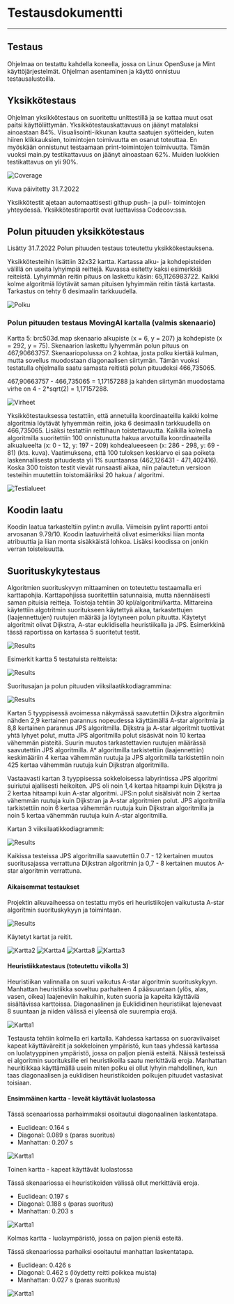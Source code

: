 # Testausdokumentti
----

## Testaus

Ohjelmaa on testattu kahdella koneella, jossa on Linux OpenSuse ja Mint käyttöjärjestelmät. Ohjelman asentaminen ja  käyttö onnistuu testausalustoilla. 

## Yksikkötestaus

Ohjelman yksikkötestaus on suoritettu unittestillä ja se kattaa muut osat paitsi käyttöliittymän. Yksikkötestauskattavuus on jäänyt matalaksi ainoastaan 84%. Visualisointi-ikkunan kautta saatujen syötteiden, kuten hiiren klikkauksien, toimintojen toimivuutta en osanut toteuttaa. En myöskään onnistunut testaamaan print-toimintojen toimivuutta. Tämän vuoksi main.py testikattavuus on jäänyt ainoastaan 62%. Muiden luokkien testikattavus on yli 90%.

![Coverage](https://github.com/zmejka/MM-Tira-harjoitustyo2022/blob/master/dokumentaatio/kuvat/coverage_end.png)

Kuva päivitetty 31.7.2022

Yksikkötestit ajetaan automaattisesti githup push- ja pull- toimintojen yhteydessä. Yksikkötestiraportit ovat luettavissa Codecov:ssa.

## Polun pituuden yksikkötestaus 
Lisätty 31.7.2022
Polun pituuden testaus toteutettu yksikkökestauksena.

Yksikkötesteihin lisättiin 32x32 kartta. Kartassa alku- ja kohdepisteiden välillä on useita lyhyimpiä reittejä. Kuvassa esitetty kaksi esimerkkiä reiteistä. Lyhyimmän reitin pituus on laskettu käsin: 65,1126983722. Kaikki kolme algoritmiä löytävät saman pituisen lyhyimmän reitin tästä kartasta. Tarkastus on tehty 6 desimaalin tarkkuudella.

![Polku](https://github.com/zmejka/MM-Tira-harjoitustyo2022/blob/master/dokumentaatio/kuvat/polku_kartta.png)  

### Polun pituuden testaus MovingAI kartalla (valmis skenaario)

Kartta 5: brc503d.map skenaario alkupiste (x = 6,  y = 207) ja kohdepiste (x = 292, y = 75). Skenaarion laskettu lyhyemmän polun pituus on 467,90663757. Skenaariopolussa on 2 kohtaa, josta polku kiertää kulman, mutta sovellus muodostaan diagonaalisen siirtymän. Tämän vuoksi testatulla ohjelmalla saatu samasta reitistä polun pituudeksi 466,735065. 

467,90663757 - 466,735065 = 1,17157288 ja kahden siirtymän muodostama virhe on 4 - 2*sqrt(2) = 1,17157288.

![Virheet](https://github.com/zmejka/MM-Tira-harjoitustyo2022/blob/master/dokumentaatio/kuvat/virhekohdat.png) 
 
Yksikkötestauksessa testattiin, että annetuilla koordinaateilla kaikki kolme algoritmia löytävät lyhyemmän reitin, joka 6 desimaalin tarkkuudella on 466,735065.
Lisäksi testattiin reittihaun toistettavuutta. Kaikilla kolmella algoritmilla suoritettiin 100 onnistunutta hakua arvotuilla koordinaateilla alkualueelta (x: 0 - 12, y: 197 - 209) kohdealueeseen (x: 286 - 298, y: 69 - 81) (kts. kuva). Vaatimuksena, että 100 tuloksen keskiarvo ei saa poiketa laskennallisesta pituudesta yli 1% suuntaansa (462,126431 - 471,402416). Koska 300 toiston testit vievät runsaasti aikaa, niin palautetun versioon testeihin muutettiin toistomääriksi 20 hakua / algoritmi. 
 
 ![Testialueet](https://github.com/zmejka/MM-Tira-harjoitustyo2022/blob/master/dokumentaatio/kuvat/alustus.png) 

## Koodin laatu

Koodin laatua tarkasteltiin pylint:n avulla. Viimeisin pylint raportti antoi arvosanan 9.79/10. Koodin laatuvirheitä olivat esimerkiksi liian monta atribuuttia ja liian monta sisäkkäistä lohkoa. Lisäksi koodissa on jonkin verran toisteisuutta.

## Suorituskykytestaus

Algoritmien suorituskyvyn mittaaminen on toteutettu testaamalla eri karttapohjia. Karttapohjissa suoritettiin satunnaisia, mutta näennäisesti saman pituisia reitteja. Toistoja tehtiin 30 kpl/algoritmi/kartta. Mittareina käytettiin algotritmin suoritukseen käytettyä aikaa, tarkastettujen (laajennettujen) ruutujen määrää ja löytyneen polun pituutta. Käytetyt algoritmit olivat Dijkstra, A-star euklidisella heuristiikalla ja JPS. Esimerkkinä tässä raportissa on kartassa 5 suoritetut testit.

![Results](https://github.com/zmejka/MM-Tira-harjoitustyo2022/blob/master/dokumentaatio/kuvat/kartta5_results.png)

Esimerkit kartta 5 testatuista reitteista:

![Results](https://github.com/zmejka/MM-Tira-harjoitustyo2022/blob/master/dokumentaatio/kuvat/kartta5_paths.png)

Suoritusajan ja polun pituuden viiksilaatikkodiagrammina:

![Results](https://github.com/zmejka/MM-Tira-harjoitustyo2022/blob/master/dokumentaatio/kuvat/kartta5_charts.png)

Kartan 5 tyyppisessä avoimessa näkymässä saavutettiin Dijkstra algoritmiin nähden 2,9 kertainen parannus nopeudessa käyttämällä A-star algoritmia ja 8,8 kertainen parannus JPS algoritmilla. Dijkstra ja A-star algoritmit tuottivat yhtä lyhyet polut, mutta JPS algoritmilla polut sisäsivät noin 10 kertaa vähemmän pisteitä. Suurin muutos tarkastettavien ruutujen määrässä saavutettiin JPS algoritmilla. A* algoritmilla tarkistettiin (laajennettiin) keskimääriin 4 kertaa vähemmän ruutuja ja JPS algoritmilla tarkistettiin noin 425 kertaa vähemmän ruutuja kuin Dijkstran algoritmilla. 

Vastaavasti kartan 3 tyyppisessa sokkeloisessa labyrintissa JPS algoritmi suiriutui ajallisesti heikoiten. JPS oli noin 1,4 kertaa hitaampi kuin Dijkstra ja 2 kertaa hitaampi kuin A-star algoritmi. JPS:n polut sisälsivät noin 2 kertaa vähemmän ruutuja kuin Dijkstran ja A-star algoritmien polut. JPS algoritmilla tarkistettiin noin 6 kertaa vähemmän ruutuja kuin Dijkstran algoritmilla ja noin 5 kertaa vähemmän ruutuja kuin A-star algoritmilla.

Kartan 3 viiksilaatikkodiagrammit:

![Results](https://github.com/zmejka/MM-Tira-harjoitustyo2022/blob/master/dokumentaatio/kuvat/kartta3_charts.png)

Kaikissa testeissa JPS algoritmilla saavutettiin 0.7 - 12 kertainen muutos suoritusajassa verrattuna Dijkstran algoritmin ja 0,7 - 8 kertainen muutos A-star algoritmin verrattuna.  

#### Aikaisemmat testaukset

Projektin alkuvaiheessa on testattu myös eri heuristiikojen vaikutusta A-star algoritmin suorituskykyyn ja toimintaan.

![Results](https://github.com/zmejka/MM-Tira-harjoitustyo2022/blob/master/dokumentaatio/kuvat/vko6_tulokset.png)

Käytetyt kartat ja reitit.

![Kartta2](https://github.com/zmejka/MM-Tira-harjoitustyo2022/blob/master/dokumentaatio/kuvat/kartta2.png)
![Kartta4](https://github.com/zmejka/MM-Tira-harjoitustyo2022/blob/master/dokumentaatio/kuvat/kartta4.png)
![Kartta8](https://github.com/zmejka/MM-Tira-harjoitustyo2022/blob/master/dokumentaatio/kuvat/kartta8.png)
![Kartta3](https://github.com/zmejka/MM-Tira-harjoitustyo2022/blob/master/dokumentaatio/kuvat/kartta3.png)


#### Heuristiikkatestaus (toteutettu viikolla 3)

Heuristiikan valinnalla on suuri vaikutus A-star algoritmin suorituskykyyn. Manhattan heuristiikka soveltuu parhaiteen 4 pääsuuntaan (ylös, alas, vasen, oikea) laajeneviin hakuihin, kuten suoria ja kapeita käyttäviä sisältävissa karttoissa. Diagonaalinen ja Euklididinen heuristiikat lajenevaat 8 suuntaan ja niiden välissä ei yleensä ole suurempia erojä. 

![Kartta1](https://github.com/zmejka/MM-Tira-harjoitustyo2022/blob/master/dokumentaatio/kuvat/kartta1_vko3.png)

Testausta tehtiin kolmella eri kartalla. Kahdessa kartassa on suoraviivaiset kapeat käyttäväreitit ja sokkeloinen ympäristö, kun taas yhdessä kartassa on luolatyyppinen ympäristö, jossa on paljon pieniä esteitä. Näissä testeissä ei algoritmin suorituksille eri heuristikoilla saatu merkittäviä eroja. Manhattan heuritiikkaa käyttämällä usein miten polku ei ollut lyhyin mahdollinen, kun taas diagonaalisen ja euklidisen heuristikoiden polkujen pituudet vastasivat toisiaan.

#### Ensimmäinen kartta - leveät käyttävät luolastossa

Tässä scenaariossa parhaimmaksi osoitautui diagonaalinen laskentatapa. 

- Euclidean: 0.164 s
- Diagonal: 0.089 s (paras suoritus)
- Manhattan: 0.207 s

![Kartta1](https://github.com/zmejka/MM-Tira-harjoitustyo2022/blob/master/dokumentaatio/kuvat/kartta1_vko3.png)

Toinen kartta - kapeat käyttävät luolastossa

Tässä skenaariossa ei heuristikoiden välissä ollut merkittäviä eroja.

- Euclidean: 0.197 s
- Diagonal: 0.188 s (paras suoritus)
- Manhattan: 0.203 s

![Kartta1](https://github.com/zmejka/MM-Tira-harjoitustyo2022/blob/master/dokumentaatio/kuvat/kartta2_vko3.png)

Kolmas kartta - luolaympäristö, jossa on paljon pieniä esteitä.

Tässä skenaariossa parhaiksi osoitautui manhattan laskentatapa. 

- Euclidean: 0.426 s
- Diagonal: 0.462 s (löydetty reitti poikkea muista)
- Manhattan: 0.027 s (paras suoritus)

![Kartta1](https://github.com/zmejka/MM-Tira-harjoitustyo2022/blob/master/dokumentaatio/kuvat/kartta3_vko3.png)
